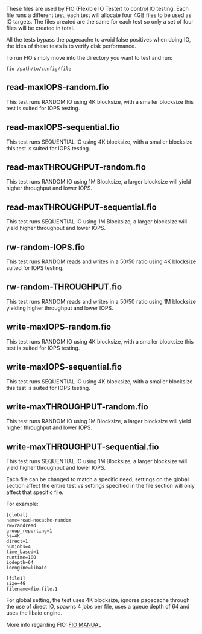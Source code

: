 These files are used by FIO (Flexible IO Tester) to control IO testing. Each file runs a different test, each test will allocate four 4GB files to be used as IO targets. The files created are the same for each test so only a set of four files will be created in total.

All the tests bypass the pagecache to avoid false positives when doing IO, the idea of these tests is to verify disk performance.

To run FIO simply move into the directory you want to test and run:

`fio /path/to/config/file`


## read-maxIOPS-random.fio 
This test runs RANDOM IO using 4K blocksize, with a smaller blocksize this test is suited for IOPS testing.
## read-maxIOPS-sequential.fio 	
This test runs SEQUENTIAL IO using 4K blocksize, with a smaller blocksize this test is suited for IOPS testing.
## read-maxTHROUGHPUT-random.fio 	
This test runs RANDOM IO using 1M Blocksize, a larger blocksize will yield higher throughput and lower IOPS.
## read-maxTHROUGHPUT-sequential.fio 	
This test runs SEQUENTIAL IO using 1M Blocksize, a larger blocksize will yield higher throughput and lower IOPS.
## rw-random-IOPS.fio 	
This test runs RANDOM reads and writes in a 50/50 ratio using 4K blocksize suited for IOPS testing.
## rw-random-THROUGHPUT.fio 	
This test runs RANDOM reads and writes in a 50/50 ratio using 1M blocksize yielding higher throughput and lower IOPS.
## write-maxIOPS-random.fio
This test runs RANDOM IO using 4K blocksize, with a smaller blocksize this test is suited for IOPS testing.
## write-maxIOPS-sequential.fio 	
This test runs SEQUENTIAL IO using 4K blocksize, with a smaller blocksize this test is suited for IOPS testing.
## write-maxTHROUGHPUT-random.fio 	
This test runs RANDOM IO using 1M Blocksize, a larger blocksize will yield higher throughput and lower IOPS.
## write-maxTHROUGHPUT-sequential.fio 	
This test runs SEQUENTIAL IO using 1M Blocksize, a larger blocksize will yield higher throughput and lower IOPS.

Each file can be changed to match a specific need, settings on the global section affect the entire test vs settings specified in the file section will only affect that specific file.

For example:
```
[global]
name=read-nocache-random
rw=randread
group_reporting=1
bs=4K
direct=1
numjobs=4
time_based=1
runtime=180
iodepth=64
ioengine=libaio

[file1]
size=4G
filename=fio.file.1
```
For global setting, the test uses 4K blocksize, ignores pagecache through the use of direct IO, spawns 4 jobs per file, uses a queue depth of 64 and uses the libaio engine. 

More info regarding FIO:
[FIO MANUAL](https://media.readthedocs.org/pdf/fio/latest/fio.pdf)

